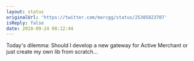 ```yaml
---
layout: status
originalUrl: 'https://twitter.com/marcgg/status/25385823707'
isReply: false
date: 2010-09-24 08:12:44
---
```


Today's dilemma: Should I develop a new gateway for Active Merchant or just create my own lib from scratch...
